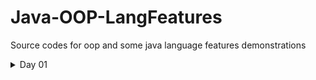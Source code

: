 # Java-OOP-LangFeatures
Source codes for oop and some java language features demonstrations

<details>
  <summary>Day 01</summary>
Object ဆောက်ပုံဆောက်နည်း, Constructor အကြောင်း, Access modifires အကြောင်း, Package တွအကြောင်းနဲ့, Variables တွေအကြောင်းကို ဆွေးနွေးဖြစ်ခဲ့ပါတယ်။
</details>
